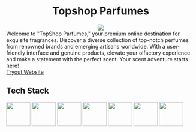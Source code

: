 <div align='center'> 
<h1>Topshop Parfumes</h1> 
  <img src='https://xn--d1ai6ai.xn--p1ai/design/desktop/img/pic/w2.png'/>
</div>
Welcome to "TopShop Parfumes," your premium online destination for exquisite fragrances. Discover a diverse collection of top-notch perfumes from renowned brands and emerging artisans worldwide. With a user-friendly interface and genuine products, elevate your olfactory experience and make a statement with the perfect scent. Your scent adventure starts here!
<br>
<div><a href='https://topshop-parfumes.netlify.app/'>Tryout Website</a></div>
<h2>Tech Stack</h2>
<span>
  <img src="https://cdn.jsdelivr.net/gh/devicons/devicon/icons/javascript/javascript-original.svg" width="64" height="64" />
  <img src="https://cdn.jsdelivr.net/gh/devicons/devicon/icons/typescript/typescript-original.svg" width="64" height="64" />
  <img src="https://cdn.jsdelivr.net/gh/devicons/devicon/icons/react/react-original-wordmark.svg" width="64" height="64" />
  <img src="https://reactrouter.com/_brand/react-router-stacked-color.png" height='64'/>
  <img src="https://cdn.jsdelivr.net/gh/devicons/devicon/icons/redux/redux-original.svg" width="64" height="64"/>
  <img src="https://user-images.githubusercontent.com/36799589/69492522-e6b41b80-0ec9-11ea-90d3-b37bacad7ca8.png" height='64'/>
  
  <img src="https://i.ytimg.com/vi/nF4vw3efUwY/maxresdefault.jpg" height='64' />

</span>
